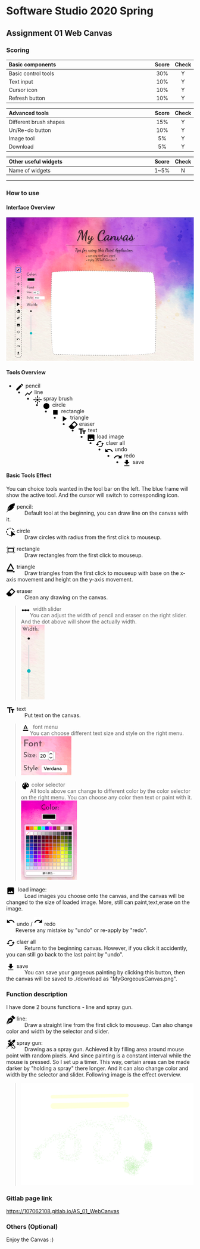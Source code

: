 # Software Studio 2020 Spring
## Assignment 01 Web Canvas


### Scoring

| **Basic components**                             | **Score** | **Check** |
| :----------------------------------------------- | :-------: | :-------: |
| Basic control tools                              | 30%       | Y         |
| Text input                                       | 10%       | Y         |
| Cursor icon                                      | 10%       | Y         |
| Refresh button                                   | 10%       | Y         |

| **Advanced tools**                               | **Score** | **Check** |
| :----------------------------------------------- | :-------: | :-------: |
| Different brush shapes                           | 15%       | Y         |
| Un/Re-do button                                  | 10%       | Y         |
| Image tool                                       | 5%        | Y         |
| Download                                         | 5%        | Y         |

| **Other useful widgets**                         | **Score** | **Check** |
| :----------------------------------------------- | :-------: | :-------: |
| Name of widgets                                  | 1~5%     | N         |


---

### How to use 
#### Interface Overview
<img src='./markdown_img/overview.png' style="border:1px">

#### Tools Overview
- <img src='./markdown_img/pen.png'   style="float:left">&nbsp;pencil
- <img src='./markdown_img/line.png'  style="float:left">&nbsp;line
- <img src='./markdown_img/spray.png' style="float:left">&nbsp;spray brush
- <img src='./markdown_img/cir.png'   style="float:left">&nbsp;circle
- <img src='./markdown_img/rect.png'  style="float:left">&nbsp;rectangle
- <img src='./markdown_img/tri.png'   style="float:left">&nbsp;triangle
- <img src='./img/rubber_mouse.png'   style="float:left">&nbsp;eraser
- <img src='./markdown_img/text2.png' style="float:left">&nbsp;text
- <img src='./markdown_img/img.png'   style="float:left">&nbsp;load image
- <img src='./markdown_img/refresh.png' style="float:left">&nbsp;claer all
- <img src='./markdown_img/undo.png'  style="float:left">&nbsp;undo
- <img src='./markdown_img/redo.png'  style="float:left">&nbsp;redo
- <img src='./markdown_img/save2.png' style="float:left">&nbsp;save


#### Basic Tools Effect
You can choice tools wanted in the tool bar on the left. The blue frame will show the active tool. And the cursor will switch to corresponding icon.

<img src='./img/pen_mouse.png' style="float:left">&nbsp;pencil:  
&emsp;&ensp; Default tool at the beginning, you can draw line on the canvas with it.


<img src='./img/cir_mouse.png'   style="float:left">&nbsp;circle  
&emsp;&ensp; Draw circles with radius from the first click to mouseup.

<img src='./img/rec_mouse.png'  style="float:left">&nbsp;rectangle  
&emsp;&ensp; Draw rectangles from the first click to mouseup.

<img src='./img/tri_mouse.png'   style="float:left">&nbsp;triangle  
&emsp;&ensp; Draw triangles from the first click to mouseup with base on the x-axis movement and height on the y-axis movement.

<img src='./img/rubber_mouse.png'   style="float:left">&nbsp;eraser  
&emsp;&ensp; Clean any drawing on the canvas.
> <img src='./markdown_img/slider.png' style="float:left">&nbsp; width slider  
>  You can adjust the width of pencil and eraser on the right slider. And the dot above will show the actually width.  
> <img src='./markdown_img/width.png'>

<img src='./markdown_img/text2.png' style="float:left">&nbsp;text  
&emsp;&ensp; Put text on the canvas. 
> <img src='./markdown_img/font_menu.png' style="float:left">&nbsp; font menu  
>  You can choose different text size and style on the right menu.  
> <img src='./markdown_img/font.png'>

> <img src='./markdown_img/palette.png' style="float:left">&nbsp;color selector  
>  All tools above can change to different color by the color selector on the right menu. You can choose any color then text or paint with it.  
> <img src='./markdown_img/color.png'>

<img src='./markdown_img/img.png'   style="float:left">&nbsp; load image:  
&emsp;&ensp; Load images you choose onto the canvas, and the canvas will be changed to the size of loaded image. More, still can paint,text,erase on the image.

<img src='./markdown_img/undo.png'  style="float:left">&nbsp;undo  / <img src='./markdown_img/redo.png'  style="overflow:auto">&nbsp;redo  
&emsp;&ensp; Reverse any mistake by "undo" or re-apply by "redo".

<img src='./markdown_img/refresh.png' style="float:left">&nbsp;claer all  
&emsp;&ensp; Return to the beginning canvas. However, if you click it accidently, you can still go back to the last paint by "undo".

<img src='./markdown_img/save2.png' style="float:left">&nbsp;save  
&emsp;&ensp; You can save your gorgeous painting by clicking this button, then the canvas will be saved to ./download as "MyGorgeousCanvas.png".


### Function description
I have done 2 bouns functions -  line and spray gun.  

<img src='./img/line_mouse.png' style="float:left">&nbsp;line:  
&emsp;&ensp; Draw a straight line from the first click to mouseup. Can also change color and width by the selector and slider.

<img src='./img/spray_mouse.png' style="float:left">&nbsp;spray gun:  
&emsp;&ensp; Drawing as a spray gun. Achieved it by filling area around mouse point with random pixels. And since painting is a constant interval while the mouse is pressed. So I set up a timer. This way, certain areas can be made darker by "holding a spray" there longer. And it can also change color and width by the selector and slider. Following image is the effect overview.  
> <img src='./markdown_img/effect_spray.png'>

### Gitlab page link

https://107062108.gitlab.io/AS_01_WebCanvas

### Others (Optional)

Enjoy the Canvas :)

<style>
table th{
    width: 100%;
}
</style>